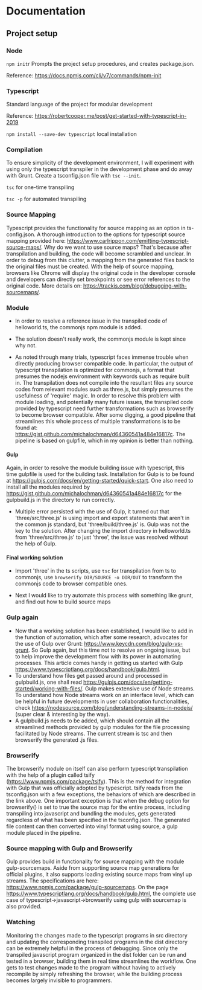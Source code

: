# Documentation

## Project setup

### Node
``npm init``r
Prompts the project setup procedures, and creates package.json.

Reference: https://docs.npmjs.com/cli/v7/commands/npm-init

### Typescript
Standard language of the project for modular development

Reference: https://robertcooper.me/post/get-started-with-typescript-in-2019

`npm install --save-dev typescript` local installation

### Compilation
To ensure simplicity of the development environment, I will experiment with using only the typescript transpiler in the development phase
and do away with Grunt. Create a tsconfig.json file with `tsc --init`.

`tsc` for one-time transpiling

`tsc -p` for automated transpiling


### Source Mapping
Typescript provides the functionality for source mapping as an option in ts-config.json. A thorough introduction to the options for
typescript source mapping provided here: https://www.carlrippon.com/emitting-typescript-source-maps/. Why do we want to use source maps?
That's because after transpilation and building, the code will become scrambled and unclear. In order to debug from this clutter,
a mapping from the generated files back to the original files must be created. With the help of source mapping, browsers like Chrome will
display the original code in the developer console and developers can directly set breakpoints or see error references to the original code.
More details on: https://trackjs.com/blog/debugging-with-sourcemaps/.

### Module
- In order to resolve a reference issue in the transpiled code of helloworld.ts, the commonjs npm module is added.

- The solution doesn't really work, the commonjs module is kept since why not.

- As noted through many trials, typescript faces immense trouble when directly producing browser compatible code. In particular, the output
  of typescript transpilation is optimized for commonjs, a format that presumes the nodejs environment with keywords such as require built in.
  The transpilation does not compile into the resultant files any source codes from relevant modules such as three.js, but simply presumes
  the usefulness of 'require' magic. In order to resolve this problem with module loading, and potentially many future issues, the transpiled code
  provided by typescript need further transformations such as browserify to become browser compatible. After some digging, a good pipeline that
  streamlines this whole process of multiple transformations is to be found at: https://gist.github.com/michalochman/d64360541a484e16817c.
  The pipeline is based on gulpfile, which in my opinion is better than nothing.

#### Gulp
Again, in order to resolve the module building issue with typescript, this time gulpfile is used for the building task. Installation for Gulp is to be found
at https://gulpjs.com/docs/en/getting-started/quick-start. One also need to install all the modules required by https://gist.github.com/michalochman/d64360541a484e16817c
for the gulpbuild.js in the directory to run correctly.
- Multiple error persisted with the use of Gulp, it turned out that 'three/src/three.js' is using import and export statements that aren't in the
  common js standard, but 'three/build/three.js' is. Gulp was not the key to the solution. After changing the import directory in helloworld.ts from
  'three/src/three.js' to just 'three', the issue was resolved without the help of Gulp.

#### Final working solution
- Import 'three' in the ts scripts, use `tsc` for transpilation from ts to commonjs, use
  `browserify DIR/SOURCE -o DIR/OUT` to transform the commonjs code to browser compatible ones.

- Next I would like to try automate this process with something like grunt, and find out how to build source maps

### Gulp again
- Now that a working solution has been established, I would like to add in the function of automation, which after some research, advocates for the use
  of Gulp over Grunt: https://www.keycdn.com/blog/gulp-vs-grunt. So Gulp again, but this time not to resolve an ongoing issue, but to help
  improve the development flow with its power in automating processes. This article comes handy in getting us started with Gulp https://www.typescriptlang.org/docs/handbook/gulp.html.
- To understand how files get passed around and processed in gulpbuild.js, one shall read https://gulpjs.com/docs/en/getting-started/working-with-files/.
  Gulp makes extensive use of Node streams. To understand how Node streams work on an interface level, which can be helpful in future developments in user
  collaboration functionalities, check https://nodesource.com/blog/understanding-streams-in-nodejs/ (super clear & interesting by the way).
- A gulpbuild.js needs to be added, which should contain all the streamlined methods provided by gulp modules for the file processing facilitated by Node streams. The current
  stream is tsc and then browserify the generated .js files.

### Browserify
The browserify module on itself can also perform typescript transpilation with the help of a plugin called tsify (https://www.npmjs.com/package/tsify).
This is the method for integration with Gulp that was
officially adopted by typescript. tsify reads from the tsconfig.json with a few exceptions, the behaviors of which are described in the link above. One
important exception is that when the debug option for browserify() is set to true the source map for the entire process, including
transpiling into javascript and bundling the modules, gets generated regardless of what has been specified in the tsconfig.json. The generated
file content can then converted into vinyl format using source, a gulp module placed in the pipeline.

### Source mapping with Gulp and Browserify
Gulp provides build in functionality for source mapping with the module gulp-sourcemaps. Aside from supporting source map generations for official plugins,
it also supports loading existing source maps from vinyl up streams. The specifications are here: https://www.npmjs.com/package/gulp-sourcemaps. On the page
https://www.typescriptlang.org/docs/handbook/gulp.html, the complete use case of typescript->javascript->browserify using gulp with sourcemap is also provided.

### Watching
Monitoring the changes made to the typescript programs in src directory and updating the corresponding transpiled programs in the dist directory can be extremely
helpful in the process of debugging. Since only the transpiled javascript program organized in the dist folder can be run and tested in a browser, building them in real
time streamlines the workflow. One gets to test changes made to the program without having to actively recompile by simply refreshing the browser, while the building
process becomes largely invisible to programmers.
